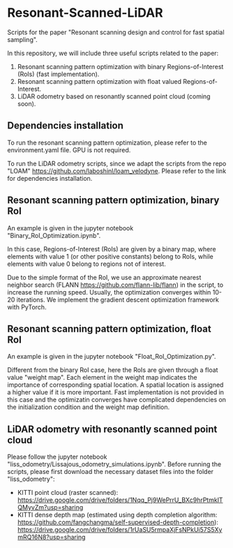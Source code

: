# Resonant-Scanned-LiDAR
Scripts for the paper "Resonant scanning design and control for fast spatial sampling".


[Resonant scanning design and control for fast spatial sampling]: https://www.nature.com/articles/s41598-021-99373-y

In this repository, we will include three useful scripts related to the paper:
1. Resonant scanning pattern optimization with binary Regions-of-Interest (RoIs) (fast implementation).
2. Resonant scanning pattern optimization with float valued Regions-of-Interest.
3. LiDAR odometry based on resonantly scanned point cloud (coming soon).

## Dependencies installation
To run the resonant scanning pattern optimization, please refer to the environment.yaml file. GPU is not required.

To run the LiDAR odometry scripts, since we adapt the scripts from the repo "LOAM" https://github.com/laboshinl/loam_velodyne. Please refer to the link for dependencies installation.

## Resonant scanning pattern optimization, binary RoI
An example is given in the jupyter notebook "Binary_RoI_Optimization.ipynb".

In this case, Regions-of-Interest (RoIs) are given by a binary map, where elements with value 1 (or other positive constants) belong to RoIs, while elements with value 0 belong to regions not of interest.

Due to the simple format of the RoI, we use an approximate nearest neighbor search (FLANN https://github.com/flann-lib/flann) in the script, to increase the running speed. Usually, the optimization converges within 10-20 iterations. We implement the gradient descent optimization framework with PyTorch.

## Resonant scanning pattern optimization, float RoI
An example is given in the jupyter notebook "Float_RoI_Optimization.py".

Different from the binary RoI case, here the RoIs are given through a float value "weight map". Each element in the weight map indicates the importance of corresponding spatial location. A spatial location is assigned a higher value if it is more important.
Fast implementation is not provided in this case and the optimizatin converges have complicated dependencies on the initialization condition and the weight map definition.

## LiDAR odometry with resonantly scanned point cloud
Please follow the jupyter notebook "liss_odometry/Lissajous_odometry_simulations.ipynb".
Before running the scripts, please first download the necessary dataset files into the folder "liss_odometry":
+ KITTI point cloud (raster scanned): https://drive.google.com/drive/folders/1Nqq_Pj9WePrrU_BXc9hrPtmklTQMyvZm?usp=sharing
+ KITTI dense depth map (estimated using depth completion algorithm: https://github.com/fangchangma/self-supervised-depth-completion): https://drive.google.com/drive/folders/1rUaSU5rmpaXjFsNPkUi57S5XymRQ16N8?usp=sharing


